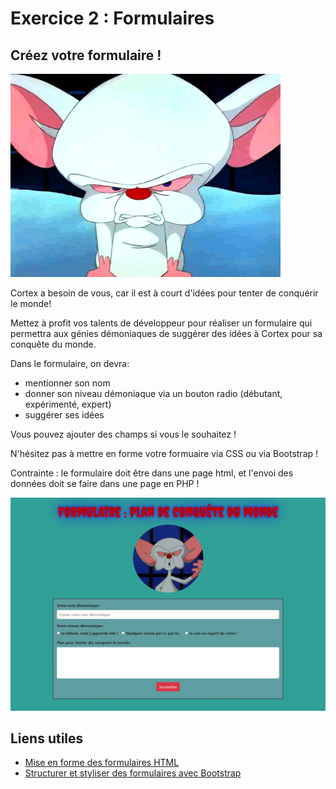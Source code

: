 # Exercice 2 : Formulaires

## Créez votre formulaire !

![cortex](../../_readme_img/cortex.gif)

Cortex a besoin de vous, car il est à court d'idées pour tenter de conquérir le monde!

Mettez à profit vos talents de développeur pour réaliser un formulaire qui permettra aux génies démoniaques de suggérer des idées à Cortex pour sa conquête du monde.

Dans le formulaire, on devra:

- mentionner son nom
- donner son niveau démoniaque via un bouton radio (débutant, expérimenté, expert)
- suggérer ses idées

Vous pouvez ajouter des champs si vous le souhaitez !

N'hésitez pas à mettre en forme votre formuaire via CSS ou via Bootstrap !

Contrainte : le formulaire doit être dans une page html, et l'envoi des données doit se faire dans une page en PHP !

![Exemple du résultat](../../_readme_img/capture-form.png)

## Liens utiles

- [Mise en forme des formulaires HTML](https://developer.mozilla.org/fr/docs/Learn/Forms/Styling_web_forms)
- [Structurer et styliser des formulaires avec Bootstrap](https://www.pierre-giraud.com/bootstrap-apprendre-cours/formulaire/)
